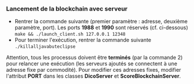 ### Lancement de la blockchain avec serveur

- Rentrer la commande suivante (premier paramètre : adresse, deuxième paramètre, port). Les ports **1988** et **1990** sont réservés (cf. ci-dessous)
     `make && ./launch_client.sh 127.0.0.1 12348`
- Pour terminer l'exécution, rentrer la commande suivante
     `./killalljavabuteclipse`

Attention, tous les processus doivent être **terminés** (par la commande 2) pour relancer une exécution (les serveurs ajoutés se connectent à une adresse fixe par commodité). Pour modifier ces adresses fixes, modifier l'attribut **PORT** dans les classes **DicoServer** et **ScoreBlockchainServer**.

